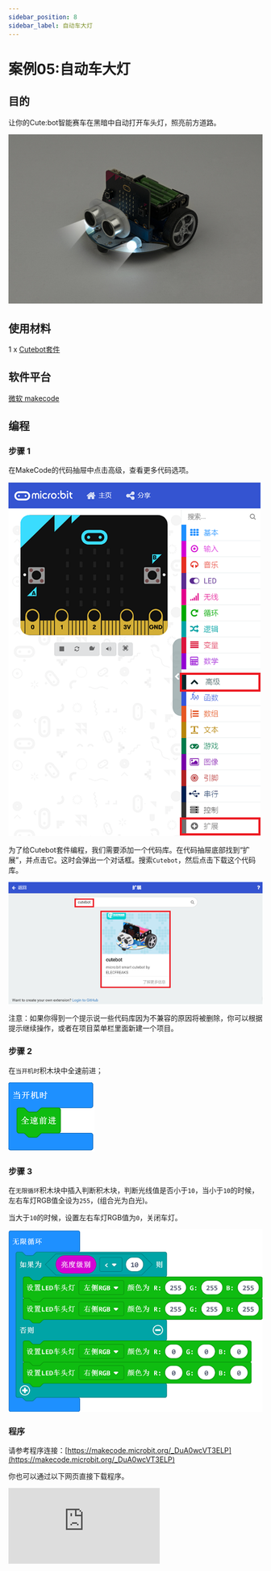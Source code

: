 ```yaml
---
sidebar_position: 8
sidebar_label: 自动车大灯
---
```


# 案例05:自动车大灯

## 目的

让你的Cute:bot智能赛车在黑暗中自动打开车头灯，照亮前方道路。

![](./images/cutebot-case-05-01.png)

## 使用材料

1 x [Cutebot套件](https://item.taobao.com/item.htm?spm=a1z10.3-c-s.w4002-18602834180.23.78b86655ZP5Yg8&id=598365555295)

## 软件平台

[微软 makecode](https://makecode.microbit.org/#)

## 编程

### 步骤 1
在MakeCode的代码抽屉中点击高级，查看更多代码选项。

![](./images/cutebot-pk-1.png)

为了给Cutebot套件编程，我们需要添加一个代码库。在代码抽屉底部找到“扩展”，并点击它。这时会弹出一个对话框。搜索`Cutebot`，然后点击下载这个代码库。

![](./images/cutebot-pk-11.png)

注意：如果你得到一个提示说一些代码库因为不兼容的原因将被删除，你可以根据提示继续操作，或者在项目菜单栏里面新建一个项目。

### 步骤 2

在`当开机时`积木块中全速前进；

![](./images/case_05_01.png)

### 步骤 3

在`无限循环`积木块中插入判断积木块，判断光线值是否小于`10`，当小于`10`的时候，左右车灯RGB值全设为`255`，(组合光为白光)。

当大于`10`的时候，设置左右车灯RGB值为`0`，关闭车灯。

![](./images/case_05_02.png)


### 程序

请参考程序连接：[https://makecode.microbit.org/_DuA0wcVT3ELP](https://makecode.microbit.org/_DuA0wcVT3ELP)

你也可以通过以下网页直接下载程序。

<div
    style={{
        position: 'relative',
        paddingBottom: '60%',
        overflow: 'hidden',
    }}
>
    <iframe
        src="https://makecode.microbit.org/_DuA0wcVT3ELP"
        frameborder="0"
        sandbox="allow-popups allow-forms allow-scripts allow-same-origin"
        style={{
            position: 'absolute',
            width: '100%',
            height: '100%',
        }}
    />
</div>
---

## 结论

当小车经过黑暗的地方，车灯自动点亮，离开黑暗区，车灯自动关闭。

![](./images/cutebot-case-05.gif)

## 思考

如何编程让小车再每次经过黑暗区的时候，车灯都能亮起不同的颜色。(RGB值控制颜色)


## 常见问题


## 相关阅读
